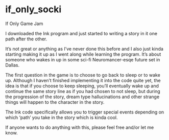 # if_only_socki
If Only Game Jam

I downloaded the Ink program and just started to writing a story in it one path after the other. 

It’s not great or anything as I’ve never done this before and I also just kinda starting making it up as I went along while learning the program. It’s about someone who wakes in up in some sci-fi Neuromancer-esqe future set in Dallas. 

The first question in the game is to choose to go back to sleep or to wake up. Although I haven’t finished implementing it into the code quite yet, the idea is that if you choose to keep sleeping, you’ll eventually wake up and continue the same story line as if you had chosen to not sleep, but during the progression of the story, dream type hallucinations and other strange things will happen to the character in the story.

The Ink code specifically allows you to trigger special events depending on which ‘path’ you take in the story which is kinda cool.

If anyone wants to do anything with this, please feel free and/or let me know.

